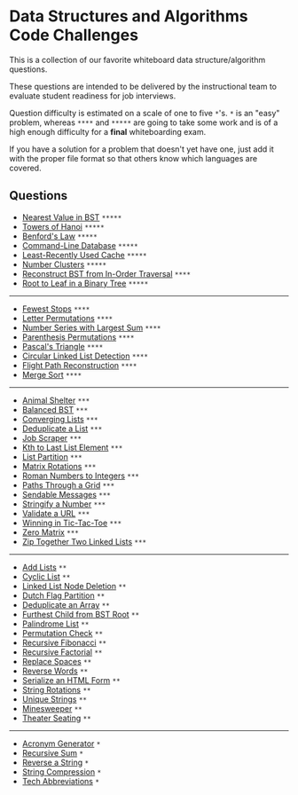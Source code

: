 # Data Structures and Algorithms Code Challenges

This is a collection of our favorite whiteboard data structure/algorithm questions.

These questions are intended to be delivered by the instructional team to evaluate student readiness for job interviews.

Question difficulty is estimated on a scale of one to five `*`'s. `*` is an "easy" problem, whereas `****` and `*****` are going to take some work and is of a high enough difficulty for a **final** whiteboarding exam.

If you have a solution for a problem that doesn't yet have one, just add it with the proper file format so that others know which languages are covered.

## Questions

- [Nearest Value in BST](./nearest-value-bst) `*****`
- [Towers of Hanoi](./hanoi) `*****`
- [Benford's Law](./benfords-law) `*****`
- [Command-Line Database](./custom-db) `*****`
- [Least-Recently Used Cache](./least-recently-used-cache) `*****`
- [Number Clusters](./number_clusters) `*****`
- [Reconstruct BST from In-Order Traversal](./reconstructed-tree) `****`
- [Root to Leaf in a Binary Tree](./binary-root-leaf) `*****`
-----
- [Fewest Stops](./fewest-stops) `****`
- [Letter Permutations](./letter-permutations) `****`
- [Number Series with Largest Sum](./largest-sum) `****`
- [Parenthesis Permutations](./paren-permutations) `****`
- [Pascal's Triangle](./pascals-triangle) `****`
- [Circular Linked List Detection](./circular-linkedlist) `****`
- [Flight Path Reconstruction](./reconstructed-flight-path) `****`
- [Merge Sort](./merge-sort) `****`
-----
- [Animal Shelter](./animal-shelter) `***`
- [Balanced BST](./balanced-bst) `***`
- [Converging Lists](./converging-lists) `***`
- [Deduplicate a List](./dedupe-list) `***`
- [Job Scraper](./job-scraper) `***`
- [Kth to Last List Element](./kth-element) `***`
- [List Partition](./list-partition) `***`
- [Matrix Rotations](./rotate-matrix) `***`
- [Roman Numbers to Integers](./roman-numbers) `***`
- [Paths Through a Grid](./grid-paths) `***`
- [Sendable Messages](./sendable-messages) `***`
- [Stringify a Number](./stringify-number) `***`
- [Validate a URL](./validate-urls) `***`
- [Winning in Tic-Tac-Toe](./tictactoe-winner) `***`
- [Zero Matrix](./zero-matrix) `***`
- [Zip Together Two Linked Lists](./zip-lists) `***`
-----
- [Add Lists](./add-lists) `**`
- [Cyclic List](./cyclic-list) `**`
- [Linked List Node Deletion](./node-deletion) `**`
- [Dutch Flag Partition](./dutch-flag) `**`
- [Deduplicate an Array](./dedupe-array) `**`
- [Furthest Child from BST Root](./furthest-child) `**`
- [Palindrome List](./list-palindrome) `**`
- [Permutation Check](./permutation) `**`
- [Recursive Fibonacci](./recursive-fib) `**`
- [Recursive Factorial](./recursive-factorial) `**`
- [Replace Spaces](./replace-spaces) `**`
- [Reverse Words](./reverse-words) `**`
- [Serialize an HTML Form](./serialize-object) `**`
- [String Rotations](./string-rotations) `**`
- [Unique Strings](./unique-string) `**`
- [Minesweeper](./minesweeper-mine-counting/) `**`
- [Theater Seating](./theater-seating/) `**`
-----
- [Acronym Generator](./acronym) `*`
- [Recursive Sum](./recursive-sum) `*`
- [Reverse a String](./reverse-string) `*`
- [String Compression](./compression) `*`
- [Tech Abbreviations](./tech-abbreviations) `*`
